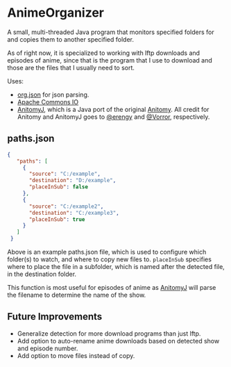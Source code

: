 AnimeOrganizer
==============

A small, multi-threaded Java program that monitors specified folders for
and copies them to another specified folder.

As of right now, it is specialized to working with lftp downloads and
episodes of anime, since that is the program that I use to download and
those are the files that I usually need to sort.

Uses:
* [org.json](https://github.com/stleary/JSON-java) for json parsing.
* [Apache Commons IO](https://mvnrepository.com/artifact/commons-io/commons-io/2.4)
* [AnitomyJ](https://github.com/Vorror/anitomyJ), which is a
Java port of the original [Anitomy](https://github.com/erengy/anitomy).
All credit for Anitomy and AnitomyJ goes to [@erengy](https://github.com/erengy)
and [@Vorror](https://github.com/Vorror), respectively.


## paths.json

```json
{
   "paths": [
     {
       "source": "C:/example",
       "destination": "D:/example",
       "placeInSub": false
     },
     {
       "source": "C:/example2",
       "destination": "C:/example3",
       "placeInSub": true
     }
   ]
 }
 ```

Above is an example paths.json file, which is used to configure which
folder(s) to watch, and where to copy new files to. `placeInSub`
specifies where to place the file in a subfolder, which is named after
the detected file, in the destination folder.

This function is most useful for episodes of anime as
[AnitomyJ](https://github.com/Vorror/anitomyJ) will parse the
filename to determine the name of the show.


## Future Improvements

* Generalize detection for more download programs than just lftp.
* Add option to auto-rename anime downloads based on detected show and
episode number.
* Add option to move files instead of copy.